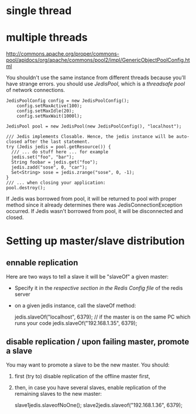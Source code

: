 # single thread

# multiple threads
http://commons.apache.org/proper/commons-pool/apidocs/org/apache/commons/pool2/impl/GenericObjectPoolConfig.html

You shouldn't use the same instance from different threads because you'll have strange errors.
you should use *JedisPool*, which is a *threadsafe pool* of network connections.


    JedisPoolConfig config = new JedisPoolConfig();
		config.setMaxActive(100);
		config.setMaxIdle(20);
		config.setMaxWait(1000l);

    JedisPool pool = new JedisPool(new JedisPoolConfig(), "localhost");

    /// Jedis implements Closable. Hence, the jedis instance will be auto-closed after the last statement.
    try (Jedis jedis = pool.getResource()) {
      /// ... do stuff here ... for example
      jedis.set("foo", "bar");
      String foobar = jedis.get("foo");
      jedis.zadd("sose", 0, "car");
      Set<String> sose = jedis.zrange("sose", 0, -1);
    }
    /// ... when closing your application:
    pool.destroy();

If Jedis was borrowed from pool, it will be returned to pool with proper method since it already determines there was JedisConnectionException occurred. If Jedis wasn't borrowed from pool, it will be disconnected and closed.

# Setting up master/slave distribution

## ennable replication
Here are two ways to tell a slave it will be "slaveOf" a given master:

- Specify it in the *respective section in the Redis Config file* of the redis server
- on a given jedis instance, call the slaveOf method:

    jedis.slaveOf("localhost", 6379);  //  if the master is on the same PC which runs your code
    jedis.slaveOf("192.168.1.35", 6379);

## disable replication / upon failing master, promote a slave
You may want to promote a slave to be the new master.
You should:

1. first (try to) disable replication of the offline master first,
2. then, in case you have several slaves, enable replication of the remaining slaves to the new master:

    slave1jedis.slaveofNoOne();
    slave2jedis.slaveof("192.168.1.36", 6379);
